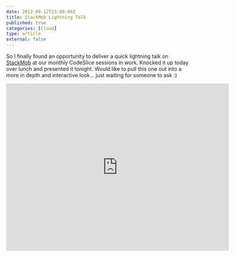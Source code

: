 ```yaml
---
date: 2012-09-12T23:00:00Z
title: StackMob Lightning Talk
published: true
categories: [Cloud]
type: article
external: false
---
```

So I finally found an opportunity to deliver a quick lightning talk on [StackMob](http://stackmob.com) at our
monthly CodeSlice sessions in work.  Knocked it up today over lunch and presented it tonight.  Would like to
pull this one out into a more in depth and interactive look... just waiting for someone to ask :)

<iframe src="http://player.vimeo.com/video/49405807?title=0&amp;byline=0&amp;portrait=0&amp;color=ffffff" width="600" height="450" frameborder="0" webkitAllowFullScreen mozallowfullscreen allowFullScreen></iframe>

<script async class="speakerdeck-embed" data-id="5051d07ffe08c30002031d18" data-ratio="1.3333333333333333" src="//speakerdeck.com/assets/embed.js"></script>